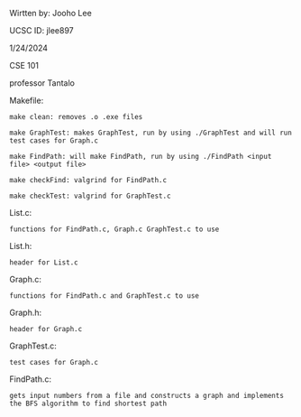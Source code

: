 Wirtten by: Jooho Lee

UCSC ID: jlee897

1/24/2024

CSE 101

professor Tantalo

Makefile:

	make clean: removes .o .exe files

	make GraphTest: makes GraphTest, run by using ./GraphTest and will run test cases for Graph.c

	make FindPath: will make FindPath, run by using ./FindPath <input file> <output file>

	make checkFind: valgrind for FindPath.c

	make checkTest: valgrind for GraphTest.c

List.c:

	functions for FindPath.c, Graph.c GraphTest.c to use

List.h:

	header for List.c

Graph.c:

	functions for FindPath.c and GraphTest.c to use

Graph.h:

	header for Graph.c

GraphTest.c:

	test cases for Graph.c

FindPath.c:

	gets input numbers from a file and constructs a graph and implements the BFS algorithm to find shortest path


